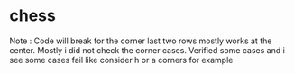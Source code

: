 # chess

Note : Code will break for the corner last two rows mostly works at the center. Mostly i did not check the corner cases.
Verified some cases and i see some cases fail like consider h or a corners for example 
